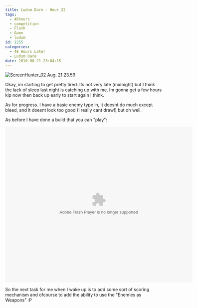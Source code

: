 ```yaml
---
title: Ludum Dare - Hour 22
tags:
  - 48hours
  - competition
  - Flash
  - Game
  - ludum
id: 1255
categories:
  - 48 Hours Later
  - Ludum Dare
date: 2010-08-21 23:04:15
---
```


[![](https://mikecann.co.uk/wp-content/uploads/2010/08/ScreenHunter_02-Aug.-21-23.59.jpg "ScreenHunter_02 Aug. 21 23.59")](https://mikecann.co.uk/wp-content/uploads/2010/08/ScreenHunter_02-Aug.-21-23.59.jpg)

Okay, im starting to get pretty tired. Its not very late (midnight) but I think the lack of sleep last night is catching up with me. Im gonna get a few hours kip now then back up early to start again I think.

As for progress. I have a basic enemy type in, it doesnt do much except bleed, and it doesnt look too good (I really cant draw!) but oh well.

As before I have done a build that you can "play":

<object style="width: 600px; height: 500px;" classid="clsid:d27cdb6e-ae6d-11cf-96b8-444553540000" width="600" height="500" codebase="https://download.macromedia.com/pub/shockwave/cabs/flash/swflash.cab#version=6,0,40,0"><param name="src" value="https://www.mikecann.co.uk/DumpingGround/ld/18/02/LudumDare18.swf" /><embed style="width: 600px; height: 500px;" type="application/x-shockwave-flash" width="600" height="500" src="https://www.mikecann.co.uk/DumpingGround/ld/18/03/LudumDare18.swf"></embed></object>

So the next task for me when I wake up is to add some sort of scoring mechanism and ofcourse to add the ability to use the "Enemies as Weapons" :P